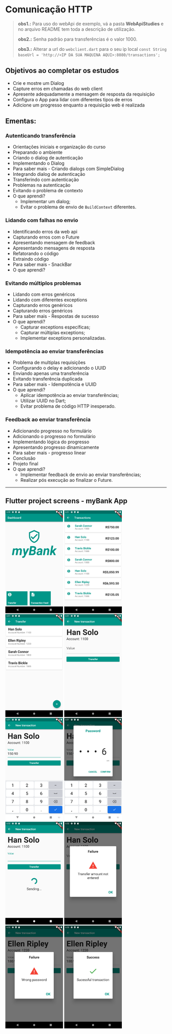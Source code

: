 # Comunicação HTTP

> **obs1.:** Para uso do webApi de exemplo, vá a pasta **WebApiStudies** e no arquivo README tem toda a descrição de utilização.
> 
> **obs2.:** Senha padrão para transferências é o valor 1000. 
> 
> **obs3.:** Alterar a url do `webclient.dart` para o seu ip local `const String baseUrl = 'http://<IP DA SUA MAQUINA AQUI>:8080/transactions';`

## Objetivos ao completar os estudos
- Crie e mostre um Dialog
- Capture erros em chamadas do web client
- Apresente adequadamente a mensagem de resposta da requisição
- Configura o App para lidar com diferentes tipos de erros
- Adicione um progresso enquanto a requisição web é realizada

## Ementas:

### Autenticando transferência
- Orientações iniciais e organização do curso
- Preparando o ambiente
- Criando o dialog de autenticação
- Implementando o Dialog
- Para saber mais - Criando dialogs com SimpleDialog
- Integrando dialog de autenticação
- Transferindo com autenticação
- Problemas na autenticação
- Evitando o problema de contexto
- O que aprendi?
    - Implementar um dialog;
    - Evitar o problema de envio de `BuildContext` diferentes.

### Lidando com falhas no envio
- Identificando erros da web api
- Capturando erros com o Future
- Apresentando mensagem de feedback
- Apresentando mensagens de resposta
- Refatorando o código
- Extraindo código
- Para saber mais - SnackBar
- O que aprendi?

### Evitando múltiplos problemas
- Lidando com erros genéricos
- Lidando com diferentes exceptions
- Capturando erros genéricos
- Capturando erros genéricos
- Para saber mais - Respostas de sucesso
- O que aprendi?
    - Capturar exceptions específicas;
    - Capturar múltiplas exceptions;
    - Implementar exceptions personalizadas.

### Idempotência ao enviar transferências
- Problema de multiplas requisições
- Configurando o delay e adicionando o UUID
- Enviando apenas uma transferência
- Evitando transferência duplicada
- Para saber mais - Idempotência e UUID
- O que aprendi?
    - Aplicar idempotência ao enviar transferências;
    - Utilizar UUID no Dart;
    - Evitar problema de código HTTP inesperado.

### Feedback ao enviar transferência
- Adicionando progresso no formulário
- Adicionando o progresso no formulário
- Implementando lógica do progresso
- Apresentando progresso dinamicamente
- Para saber mais - progresso linear
- Conclusão
- Projeto final
- O que aprendi?
    - Implementar feedback de envio ao enviar transferências;
    - Realizar pós execução ao finalizar o Future.

***

## Flutter project screens - myBank App
<p float="left">
<img src="assets/img/screen01.png" width="180">
<img src="assets/img/screen02.png" width="180">
<img src="assets/img/screen03.png" width="180">
<img src="assets/img/screen04.png" width="180">
<img src="assets/img/screen05.png" width="180">
<img src="assets/img/screen06.png" width="180">
<img src="assets/img/screen07.png" width="180">
<img src="assets/img/screen08.png" width="180">
<img src="assets/img/screen09.png" width="180">
<img src="assets/img/screen10.png" width="180">
</p>
